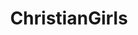---
title: ChristianGirls
crosslinks:
- gonewild
- milf
- altgonewild
- ThatPerfectAss
- InvertedNipples
- FlashingGirls
- freeuse
- nsfw_sets
- mywateringcan
- FestivalSluts
- vmynguyen
- Sexsells
- JizzedToThis
- tanlines
- whynotasource
- NSFW_GIF
- wifesharing
- Amateur
- torpedotits
---